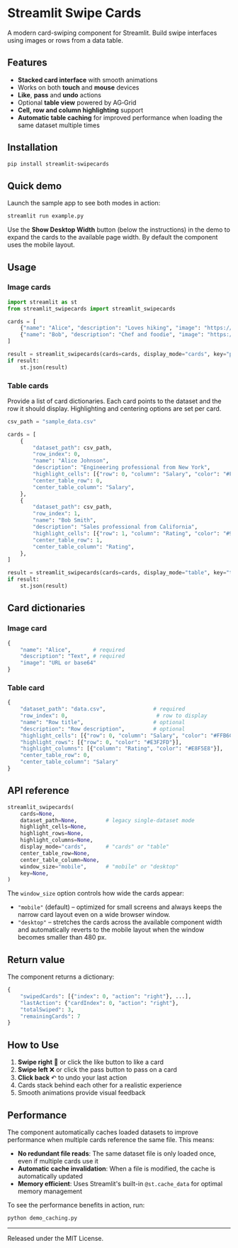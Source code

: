 # Streamlit Swipe Cards

A modern card-swiping component for Streamlit. Build swipe interfaces using images or rows from a data table.

## Features
- **Stacked card interface** with smooth animations
- Works on both **touch** and **mouse** devices
- **Like**, **pass** and **undo** actions
- Optional **table view** powered by AG‑Grid
- **Cell, row and column highlighting** support
- **Automatic table caching** for improved performance when loading the same dataset multiple times

## Installation
```bash
pip install streamlit-swipecards
```

## Quick demo
Launch the sample app to see both modes in action:
```bash
streamlit run example.py
```
Use the **Show Desktop Width** button (below the instructions) in the demo to
expand the cards to the available page width. By default the component uses the
mobile layout.

## Usage
### Image cards
```python
import streamlit as st
from streamlit_swipecards import streamlit_swipecards

cards = [
    {"name": "Alice", "description": "Loves hiking", "image": "https://.../alice.jpg"\},
    {"name": "Bob", "description": "Chef and foodie", "image": "https://.../bob.jpg"\},
]

result = streamlit_swipecards(cards=cards, display_mode="cards", key="people")
if result:
    st.json(result)
```

### Table cards
Provide a list of card dictionaries. Each card points to the dataset and the row it should display. Highlighting and centering options are set per card.

```python
csv_path = "sample_data.csv"

cards = [
    {
        "dataset_path": csv_path,
        "row_index": 0,
        "name": "Alice Johnson",
        "description": "Engineering professional from New York",
        "highlight_cells": [{"row": 0, "column": "Salary", "color": "#FFB6C1"}],
        "center_table_row": 0,
        "center_table_column": "Salary",
    },
    {
        "dataset_path": csv_path,
        "row_index": 1,
        "name": "Bob Smith",
        "description": "Sales professional from California",
        "highlight_cells": [{"row": 1, "column": "Rating", "color": "#98FB98"}],
        "center_table_row": 1,
        "center_table_column": "Rating",
    },
]

result = streamlit_swipecards(cards=cards, display_mode="table", key="table")
if result:
    st.json(result)
```

## Card dictionaries
### Image card
```python
{
    "name": "Alice",       # required
    "description": "Text", # required
    "image": "URL or base64"
}
```

### Table card
```python
{
    "dataset_path": "data.csv",               # required
    "row_index": 0,                            # row to display
    "name": "Row title",                      # optional
    "description": "Row description",         # optional
    "highlight_cells": [{"row": 0, "column": "Salary", "color": "#FFB6C1"}],
    "highlight_rows": [{"row": 0, "color": "#E3F2FD"}],
    "highlight_columns": [{"column": "Rating", "color": "#E8F5E8"}],
    "center_table_row": 0,
    "center_table_column": "Salary"
}
```

## API reference
```python
streamlit_swipecards(
    cards=None,
    dataset_path=None,         # legacy single-dataset mode
    highlight_cells=None,
    highlight_rows=None,
    highlight_columns=None,
    display_mode="cards",      # "cards" or "table"
    center_table_row=None,
    center_table_column=None,
    window_size="mobile",      # "mobile" or "desktop"
    key=None,
) 
```

The `window_size` option controls how wide the cards appear:

- `"mobile"` (default) – optimized for small screens and always keeps the
  narrow card layout even on a wide browser window.
- `"desktop"` – stretches the cards across the available component width and
  automatically reverts to the mobile layout when the window becomes smaller
  than 480&nbsp;px.

## Return value
The component returns a dictionary:
```python
{
    "swipedCards": [{"index": 0, "action": "right"}, ...],
    "lastAction": {"cardIndex": 0, "action": "right"},
    "totalSwiped": 3,
    "remainingCards": 7
}
```

## How to Use

1. **Swipe right** 💚 or click the like button to like a card
2. **Swipe left** ❌ or click the pass button to pass on a card
3. **Click back** ↶ to undo your last action
4. Cards stack behind each other for a realistic experience
5. Smooth animations provide visual feedback

## Performance

The component automatically caches loaded datasets to improve performance when multiple cards reference the same file. This means:

- **No redundant file reads**: The same dataset file is only loaded once, even if multiple cards use it
- **Automatic cache invalidation**: When a file is modified, the cache is automatically updated
- **Memory efficient**: Uses Streamlit's built-in `@st.cache_data` for optimal memory management

To see the performance benefits in action, run:
```bash
python demo_caching.py
```


---
Released under the MIT License.
